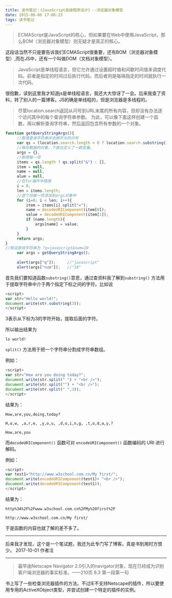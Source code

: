 ```yaml
---
title: 读书笔记：《JavaScript高级程序设计》--浏览器对象模型
date: 2015-06-06 17:06:23
tags: 读书笔记
---
```



> ECMAScript是JavaScript的核心，但如果要在Web中使用JavaScript，那么BOM（浏览器对象模型）则无疑才是真正的核心。

<!--more-->

这段话当然不只是要告诉我们ECMAScript很重要，还有BOM（浏览器对象模型）,而在JS中，还有一个叫做DOM（文档对象模型）。


> JavaScript是单线程语言，但它允许通过设置超时值和间歇时间值来调度代码。前者是指定的时间过后执行代码，而后者则是每隔指定的时间就执行一次代码。

很抱歉，读到这里我才知道js是单线程语言，我还大大惊讶了一会。后来我查了资料，转了别人的一篇博客。JS的确是单线程的，但是浏览器是多线程的。

> 尽管location.search返回从问号到URL末尾的所有内容，但却没有办法逐个访问其中的每个查询字符串参数。
> 为此，可以像下面这样创建一个函数，用以解析查询字符串，然后返回包含所有参数的一个对象。

```javascript
function getQueryStringArgs(){     
     //取得查询字符串并去掉开头的问号
     var qs = (location.search.length > 0 ? location.search.substring(1) : ""), 
     //保存数据的对象，下面也定义了一群变量。
     args = {}, 
     //取得每一项
     items = qs.length ? qs.split("&") : [],
     item = null,
     name = null,
     alue = null, 
     //在for循环中使用
     i = 0,
     len = items.length;            
     //逐个将每一项添加到args对象中
     for (i=0; i < len; i++){
         item = items[i].split("=");
         name = decodeURIComponent(item[0]);
         value = decodeURIComponent(item[1]);                
         if (name.length){
             args[name] = value;
         }
     }            
     return args;
}
//假设查询字符串为 ?q=javascript&num=10
     var args = getQueryStringArgs();
        
     alert(args["q"]);     //"javascript"
     alert(args["num"]);   //"10"
```

首先我们要知道函数`substring()`意思，通过查资料我了解到`substring()` 方法用于提取字符串中介于两个指定下标之间的字符。比如说
```js
<script>
var str="Hello world!";
document.write(str.substring(3));
</script>
```
3表示从下标为3的字符开始，提取后面的字符。

所以输出结果为
	
	lo world!

`split()` 方法用于把一个字符串分割成字符串数组。

例如：

```js
<script>
var str="How are you doing today?";
document.write(str.split(" ") + "<br />");
document.write(str.split("") + "<br />");
document.write(str.split(" ",3));
</script>
```
结果为：

	How,are,you,doing,today?

	H,o,w, ,a,r,e, ,y,o,u, ,d,o,i,n,g, ,t,o,d,a,y,?

	How,are,you

而`decodeURIComponent()` 函数可对 `encodeURIComponent()` 函数编码的 URI 进行解码。

例如：

```js
<script>
var test1="http://www.w3school.com.cn/My first/";
document.write(encodeURIComponent(test1)+ "<br />");
document.write(decodeURIComponent(test1));
</script>
```

结果为：

	http%3A%2F%2Fwww.w3school.com.cn%2FMy%20first%2F
	
	http://www.w3school.com.cn/My first/

于是函数的内容也就了解的差不多了。

---

后来我才发现，这个是一个笔试题，我还为此专门写了博客。真是书到用时方恨少。
2017-10-01 作者注

---

> 最早由Netscape Navigator 2.0引入的navigator对象，现在已经成为识别客户端浏览器的事实标准。——210页 8.3 第一段第一句

书上写了一些检查浏览器插件的方法。不过IE不支持Netscape的插件，所以要使用专用的ActiveXObject类型，并尝试创建一个特定的插件的实例。


